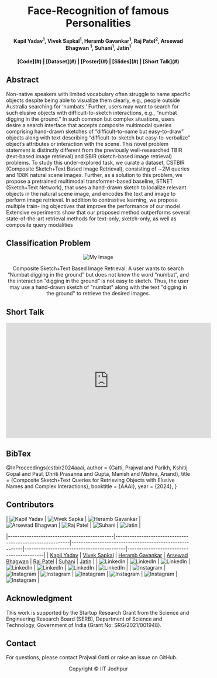 <h1 align="center">
  Face-Recognition of famous Personalities
</h1>

<h4 align="center">
  Kapil Yadav<sup>1</sup>, Vivek Sapkal<sup>1</sup>, Heramb Gavankar<sup>1</sup>, Raj Patel<sup>2</sup>, Arsewad Bhagwan <sup>1</sup>, Suhani<sup>1</sup>, Jatin<sup>1</sup>
</h4>

<h4 align="center">
  [Code](#) | [Dataset](#) | [Poster](#) | [Slides](#) | [Short Talk](#)
</h4>

## Abstract
Non-native speakers with limited vocabulary often struggle to name specific objects despite being able to visualize them clearly, e.g., people outside Australia searching for ‘numbats.’ Further, users may want to search for such elusive objects with difficult-to-sketch interactions, e.g., “numbat digging in the ground.” In such common but complex situations, users desire a search interface that accepts composite multimodal queries comprising hand-drawn sketches of “difficult-to-name but easy-to-draw” objects along with text describing “difficult-to-sketch but easy-to-verbalize” object’s attributes or interaction with the scene. This novel problem statement is distinctly different from the previously well-researched TBIR (text-based image retrieval) and SBIR (sketch-based image retrieval) problems. To study this under-explored task, we curate a dataset, CSTBIR (Composite Sketch+Text Based Image Retrieval), consisting of ∼2M queries and 108K natural scene images. Further, as a solution to this problem, we propose a pretrained multimodal transformer-based baseline, STNET (Sketch+Text Network), that uses a hand-drawn sketch to localize relevant objects in the natural scene image, and encodes the text and image to perform image retrieval. In addition to contrastive learning, we propose multiple train- ing objectives that improve the performance of our model. Extensive experiments show that our proposed method outperforms several state-of-the-art retrieval methods for text-only, sketch-only, as well as composite query modalities

## Classification Problem
<p align="center">
  <img src="https://github.com/ykapil897/face-recognition/images/ignus.jpg" alt="My Image">
</p>

<p align="center">
Composite Sketch+Text Based Image Retrieval: A user wants to search “Numbat digging in the ground” but does not know the word “numbat”, and the interaction “digging in the ground” is not easy to sketch. Thus, the user may use a hand-drawn sketch of "numbat" along with the text "digging in the ground" to retrieve the desired images.
</p>

## Short Talk
<p>
  <iframe width="560" height="315" src="https://www.youtube.com/embed/s4F7qeVw5mY" frameborder="0" allowfullscreen></iframe>
</p>

## BibTex
@InProceedings{cstbir2024aaai,
        author    = {Gatti, Prajwal and Parikh, Kshitij Gopal and Paul, Dhriti Prasanna and Gupta, Manish and Mishra, Anand},
        title     = {Composite Sketch+Text Queries for Retrieving Objects with Elusive Names and Complex Interactions},
        booktitle = {AAAI},
        year      = {2024},
}   


## Contributors
| ![Kapil Yadav](images/Badminton.jpg) | ![Vivek Sapka](images/ACAC.jpg) | ![Heramb Gavankar](images/SAC.jpg) | ![Arsewad Bhagwan](images/table-tennis.jpg) | ![Raj Patel](images/acac.jpg) | ![Suhani](images/basketball.jpg) | ![Jatin](images/cricket.jpg) |

|---------------------------------------------|----------------------------------------------------------|---------------------------------------------------------|-------------------------------------------|------------------------------------------|
| [Kapil Yadav](#)                           | [Vivek Sapkal](#)                                 | [Heramb Gavankar](#)
                                 | [Arsewad Bhagwan](#)                                 | [Raj Patel](#)                         | [Suhani](#)                        | [Jatin](#)                        |
| ![LinkedIn](images/linkedin_logo.png) | ![LinkedIn](images/linkedin_logo.png) | ![LinkedIn](images/linkedin_logo.png) | ![LinkedIn](images/linkedin_logo.png) | ![LinkedIn](images/linkedin_logo.png) | ![LinkedIn](images/linkedin_logo.png) | ![LinkedIn](images/linkedin_logo.png) |
| ![Instagram](images/instagram_logo.png) | ![Instagram](images/instagram_logo.png) | ![Instagram](images/instagram_logo.png) | ![Instagram](images/instagram_logo.png) | ![Instagram](images/instagram_logo.png) | ![Instagram](images/instagram_logo.png) | ![Instagram](images/instagram_logo.png) |


## Acknowledgment
This work is supported by the Startup Research Grant from the Science and Engineering Research Board (SERB), Department of Science and Technology, Government of India (Grant No: SRG/2021/001948).

## Contact
For questions, please contact Prajwal Gatti or raise an issue on GitHub.

<p align="center">
  Copyright © IIT Jodhpur
</p>
